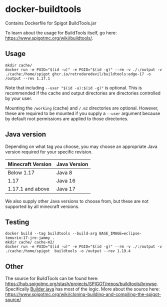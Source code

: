 # docker-buildtools
Contains Dockerfile for Spigot BuildTools.jar

To learn about the usage for BuildTools itself, go here: https://www.spigotmc.org/wiki/buildtools/.

## Usage

```shell
mkdir cache/
docker run -e PUID="$(id -u)" -e PGID="$(id -g)" --rm -v ./:/output -v ./cache:/home/spigot ghcr.io/retrodaredevil/buildtools:edge-17 -o /output --rev 1.17.1
```

Note that including `--user "$(id -u):$(id -g)"` is optional.
This is recommended if the cache and output directories are directories controlled by your user.

Mounting the `/working` (cache) and `/.m2`  directories are optional.
However, these are required to be mounted if you supply a `--user` argument because by default root permissions are applied to those directories.

## Java version

Depending on what tag you choose, you may choose an appropriate Java version required for your specific revision.

| Minecraft Version | Java Version |
|-------------------|--------------|
| Below 1.17        | Java 8       |
| 1.17              | Java 16      |
| 1.17.1 and above  | Java 17      |

We also supply other Java versions to choose from, but these are not supported by all minecraft versions.



## Testing

```shell
docker build --tag buildtools --build-arg BASE_IMAGE=eclipse-temurin:17-jre-jammy .
mkdir cache/ cache-m2/
docker run -e PUID="$(id -u)" -e PGID="$(id -g)" --rm -v ./:/output -v ./cache:/home/spigot  buildtools -o /output --rev 1.19.4
```

## Other

The source for BuildTools can be found here: https://hub.spigotmc.org/stash/projects/SPIGOT/repos/buildtools/browse.
Specifically [Builder.java](https://hub.spigotmc.org/stash/projects/SPIGOT/repos/buildtools/browse/src/main/java/org/spigotmc/builder/Builder.java)
has most of the logic.
More about the source here: https://www.spigotmc.org/wiki/cloning-building-and-compiling-the-spigot-source/
